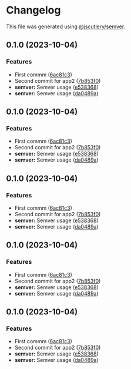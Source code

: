 # Changelog

This file was generated using [@jscutlery/semver](https://github.com/jscutlery/semver).

## 0.1.0 (2023-10-04)


### Features

* First commm ([6ac81c3](https://github.com/gerencserjani/monorepo-release/commit/6ac81c3b72ea36822ce476c5b4e4392f4f7ee60e))
* Second commit for app2 ([7b853f0](https://github.com/gerencserjani/monorepo-release/commit/7b853f0124be07b1a40fe75f67c63d23d9220e65))
* **semver:** Semver usage ([e538368](https://github.com/gerencserjani/monorepo-release/commit/e538368bcc9e4845c25117d3043d611f549a68a7))
* **semver:** Semver usage ([da0489a](https://github.com/gerencserjani/monorepo-release/commit/da0489add9a809ef4f9565da128b18a616d85464))

## 0.1.0 (2023-10-04)


### Features

* First commm ([6ac81c3](https://github.com/gerencserjani/monorepo-release/commit/6ac81c3b72ea36822ce476c5b4e4392f4f7ee60e))
* Second commit for app2 ([7b853f0](https://github.com/gerencserjani/monorepo-release/commit/7b853f0124be07b1a40fe75f67c63d23d9220e65))
* **semver:** Semver usage ([e538368](https://github.com/gerencserjani/monorepo-release/commit/e538368bcc9e4845c25117d3043d611f549a68a7))
* **semver:** Semver usage ([da0489a](https://github.com/gerencserjani/monorepo-release/commit/da0489add9a809ef4f9565da128b18a616d85464))

## 0.1.0 (2023-10-04)


### Features

* First commm ([6ac81c3](https://github.com/gerencserjani/monorepo-release/commit/6ac81c3b72ea36822ce476c5b4e4392f4f7ee60e))
* Second commit for app2 ([7b853f0](https://github.com/gerencserjani/monorepo-release/commit/7b853f0124be07b1a40fe75f67c63d23d9220e65))
* **semver:** Semver usage ([e538368](https://github.com/gerencserjani/monorepo-release/commit/e538368bcc9e4845c25117d3043d611f549a68a7))
* **semver:** Semver usage ([da0489a](https://github.com/gerencserjani/monorepo-release/commit/da0489add9a809ef4f9565da128b18a616d85464))

## 0.1.0 (2023-10-04)


### Features

* First commm ([6ac81c3](https://github.com/gerencserjani/monorepo-release/commit/6ac81c3b72ea36822ce476c5b4e4392f4f7ee60e))
* Second commit for app2 ([7b853f0](https://github.com/gerencserjani/monorepo-release/commit/7b853f0124be07b1a40fe75f67c63d23d9220e65))
* **semver:** Semver usage ([e538368](https://github.com/gerencserjani/monorepo-release/commit/e538368bcc9e4845c25117d3043d611f549a68a7))
* **semver:** Semver usage ([da0489a](https://github.com/gerencserjani/monorepo-release/commit/da0489add9a809ef4f9565da128b18a616d85464))

## 0.1.0 (2023-10-04)


### Features

* First commm ([6ac81c3](https://github.com/gerencserjani/monorepo-release/commit/6ac81c3b72ea36822ce476c5b4e4392f4f7ee60e))
* Second commit for app2 ([7b853f0](https://github.com/gerencserjani/monorepo-release/commit/7b853f0124be07b1a40fe75f67c63d23d9220e65))
* **semver:** Semver usage ([e538368](https://github.com/gerencserjani/monorepo-release/commit/e538368bcc9e4845c25117d3043d611f549a68a7))
* **semver:** Semver usage ([da0489a](https://github.com/gerencserjani/monorepo-release/commit/da0489add9a809ef4f9565da128b18a616d85464))
